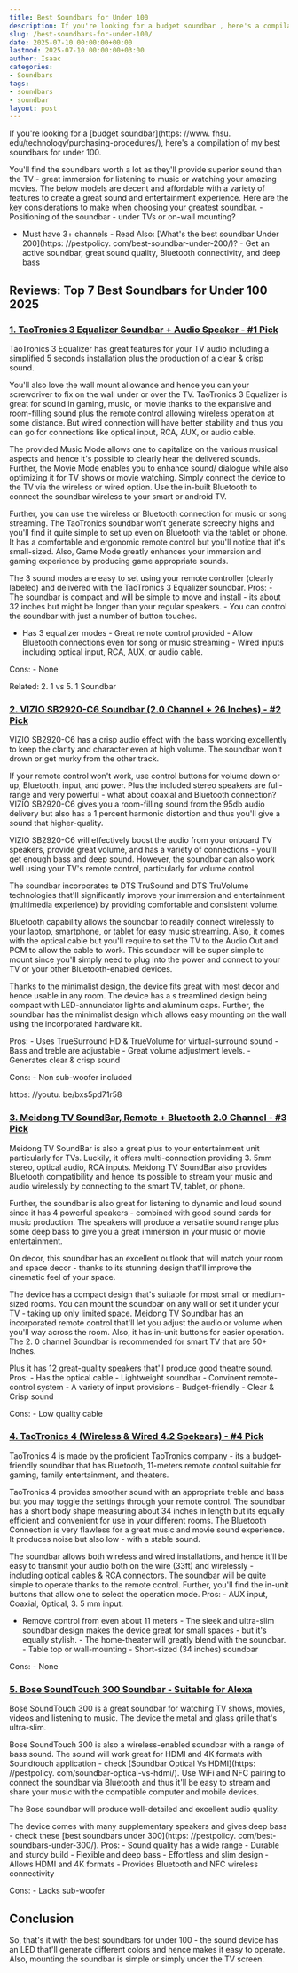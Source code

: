 ```yaml
---
title: Best Soundbars for Under 100
description: If you're looking for a budget soundbar , here's a compilation of my best soundbars for under 100. You'll find the soundbars worth a lot as they'll provide...
slug: /best-soundbars-for-under-100/
date: 2025-07-10 00:00:00+00:00
lastmod: 2025-07-10 00:00:00+03:00
author: Isaac
categories:
- Soundbars
tags:
- soundbars
- soundbar
layout: post
---
```


If you're looking for a [budget soundbar](https: //www. fhsu. edu/technology/purchasing-procedures/), here's a compilation of my best soundbars for under 100.

You'll find the soundbars worth a lot as they'll provide superior sound than the TV - great immersion for listening to music or watching your amazing movies. The below models are decent and affordable with a variety of features to create a great sound and entertainment experience. Here are the key considerations to make when choosing your greatest soundbar. - Positioning of the soundbar - under TVs or on-wall mounting?

- Must have 3+ channels - Read Also: [What's the best soundbar Under 200](https: //pestpolicy. com/best-soundbar-under-200/)? - Get an active soundbar, great sound quality, Bluetooth connectivity, and deep bass

##  Reviews: Top 7 Best Soundbars for Under 100 2025

###  [1. TaoTronics 3 Equalizer Soundbar + Audio Speaker - #1 Pick](https://www.amazon.com/dp/B07KZ7MVS2/?tag=p-policy-20)

TaoTronics 3 Equalizer has great features for your TV audio including a simplified 5 seconds installation plus the production of a clear & crisp sound.

You'll also love the wall mount allowance and hence you can your screwdriver to fix on the wall under or over the TV. TaoTronics 3 Equalizer is great for sound in gaming, music, or movie thanks to the expansive and room-filling sound plus the remote control allowing wireless operation at some distance. But wired connection will have better stability and thus you can go for connections like optical input, RCA, AUX, or audio cable.

The provided Music Mode allows one to capitalize on the various musical aspects and hence it's possible to clearly hear the delivered sounds. Further, the Movie Mode enables you to enhance sound/ dialogue while also optimizing it for TV shows or movie watching. Simply connect the device to the TV via the wireless or wired option. Use the in-built Bluetooth to connect the soundbar wireless to your smart or android TV.

Further, you can use the wireless or Bluetooth connection for music or song streaming. The TaoTronics soundbar won't generate screechy highs and you'll find it quite simple to set up even on Bluetooth via the tablet or phone. It has a comfortable and ergonomic remote control but you'll notice that it's small-sized. Also, Game Mode greatly enhances your immersion and gaming experience by producing game appropriate sounds.

The 3 sound modes are easy to set using your remote controller (clearly labeled) and delivered with the TaoTronics 3 Equalizer soundbar. Pros: - The soundbar is compact and will be simple to move and install - its about 32 inches but might be longer than your regular speakers. - You can control the soundbar with just a number of button touches.

- Has 3 equalizer modes - Great remote control provided - Allow Bluetooth connections even for song or music streaming - Wired inputs including optical input, RCA, AUX, or audio cable.

Cons: - None

Related: 2. 1 vs 5. 1 Soundbar

###  [2. VIZIO SB2920-C6 Soundbar (2.0 Channel + 26 Inches) - #2 Pick](https://www.amazon.com/dp/B00SMBFZNG/?tag=p-policy-20)

VIZIO SB2920-C6 has a crisp audio effect with the bass working excellently to keep the clarity and character even at high volume. The soundbar won't drown or get murky from the other track.

If your remote control won't work, use control buttons for volume down or up, Bluetooth, input, and power. Plus the included stereo speakers are full-range and very powerful - what about coaxial and Bluetooth connection? VIZIO SB2920-C6 gives you a room-filling sound from the 95db audio delivery but also has a 1 percent harmonic distortion and thus you'll give a sound that higher-quality.

VIZIO SB2920-C6 will effectively boost the audio from your onboard TV speakers, provide great volume, and has a variety of connections - you'll get enough bass and deep sound. However, the soundbar can also work well using your TV's remote control, particularly for volume control.

The soundbar incorporates te DTS TruSound and DTS TruVolume technologies that'll significantly improve your immersion and entertainment (multimedia experience) by providing comfortable and consistent volume.

Bluetooth capability allows the soundbar to readily connect wirelessly to your laptop, smartphone, or tablet for easy music streaming. Also, it comes with the optical cable but you'll require to set the TV to the Audio Out and PCM to allow the cable to work. This soundbar will be super simple to mount since you'll simply need to plug into the power and connect to your TV or your other Bluetooth-enabled devices.

Thanks to the minimalist design, the device fits great with most decor and hence usable in any room. The device has a s treamlined design being compact with LED-annunciator lights and aluminum caps. Further, the soundbar has the minimalist design which allows easy mounting on the wall using the incorporated hardware kit.

Pros: - Uses TrueSurround HD & TrueVolume for virtual-surround sound - Bass and treble are adjustable - Great volume adjustment levels. - Generates clear & crisp sound

Cons: - Non sub-woofer included

https: //youtu. be/bxs5pd71r58

###  [3. Meidong TV SoundBar, Remote + Bluetooth 2.0 Channel - #3 Pick](https://www.amazon.com/dp/B0795331MQ/?tag=p-policy-20)

Meidong TV SoundBar is also a great plus to your entertainment unit particularly for TVs. Luckily, it offers multi-connection providing 3. 5mm stereo, optical audio, RCA inputs. Meidong TV SoundBar also provides Bluetooth compatibility and hence its possible to stream your music and audio wirelessly by connecting to the smart TV, tablet, or phone.

Further, the soundbar is also great for listening to dynamic and loud sound since it has 4 powerful speakers - combined with good sound cards for music production. The speakers will produce a versatile sound range plus some deep bass to give you a great immersion in your music or movie entertainment.

On decor, this soundbar has an excellent outlook that will match your room and space decor - thanks to its stunning design that'll improve the cinematic feel of your space.

The device has a compact design that's suitable for most small or medium-sized rooms. You can mount the soundbar on any wall or set it under your TV - taking up only limited space. Meidong TV Soundbar has an incorporated remote control that'll let you adjust the audio or volume when you'll way across the room. Also, it has in-unit buttons for easier operation. The 2. 0 channel Soundbar is recommended for smart TV that are 50+ Inches.

Plus it has 12 great-quality speakers that'll produce good theatre sound. Pros: - Has the optical cable - Lightweight soundbar - Convinent remote-control system - A variety of input provisions - Budget-friendly - Clear & Crisp sound

Cons: - Low quality cable

###  [4. TaoTronics 4 (Wireless & Wired 4.2 Spekears) - #4 Pick](https://www.amazon.com/dp/B078P4291Z/?tag=p-policy-20)

TaoTronics 4 is made by the proficient TaoTronics company - its a budget-friendly soundbar that has Bluetooth, 11-meters remote control suitable for gaming, family entertainment, and theaters.

TaoTronics 4 provides smoother sound with an appropriate treble and bass but you may toggle the settings through your remote control. The soundbar has a short body shape measuring about 34 inches in length but its equally efficient and convenient for use in your different rooms. The Bluetooth Connection is very flawless for a great music and movie sound experience. It produces noise but also low - with a stable sound.

The soundbar allows both wireless and wired installations, and hence it'll be easy to transmit your audio both on the wire (33ft) and wirelessly - including optical cables & RCA connectors. The soundbar will be quite simple to operate thanks to the remote control. Further, you'll find the in-unit buttons that allow one to select the operation mode. Pros: - AUX input, Coaxial, Optical, 3. 5 mm input.

- Remove control from even about 11 meters - The sleek and ultra-slim soundbar design makes the device great for small spaces - but it's equally stylish. - The home-theater will greatly blend with the soundbar. - Table top or wall-mounting - Short-sized (34 inches) soundbar

Cons: - None

###  [5. Bose SoundTouch 300 Soundbar - Suitable for Alexa](https://www.amazon.com/dp/B01KZHP44Y/?tag=p-policy-20)

Bose SoundTouch 300 is a great soundbar for watching TV shows, movies, videos and listening to music. The device the metal and glass grille that's ultra-slim.

Bose SoundTouch 300 is also a wireless-enabled soundbar with a range of bass sound. The sound will work great for HDMI and 4K formats with Soundtouch application - check [Soundbar Optical Vs HDMI](https: //pestpolicy. com/soundbar-optical-vs-hdmi/). Use WiFi and NFC pairing to connect the soundbar via Bluetooth and thus it'll be easy to stream and share your music with the compatible computer and mobile devices.

The Bose soundbar will produce well-detailed and excellent audio quality.

The device comes with many supplementary speakers and gives deep bass - check these [best soundbars under 300](https: //pestpolicy. com/best-soundbars-under-300/). Pros: - Sound quality has a wide range - Durable and sturdy build - Flexible and deep bass - Effortless and slim design - Allows HDMI and 4K formats - Provides Bluetooth and NFC wireless connectivity

Cons: - Lacks sub-woofer

##  Conclusion

So, that's it with the best soundbars for under 100 - the sound device has an LED that'll generate different colors and hence makes it easy to operate. Also, mounting the soundbar is simple or simply under the TV screen.

